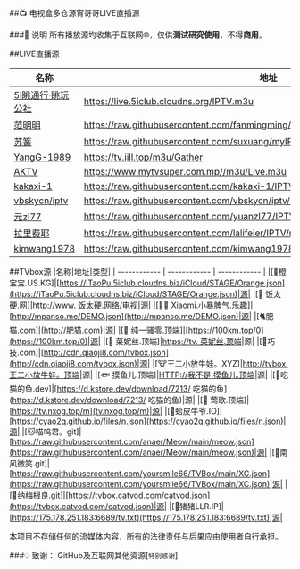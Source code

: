 ##📺  电视盒多仓源宵哥哥LIVE直播源

###📖 说明
所有播放源均收集于互联网🌐，仅供**测试研究使用**，不得**商用**。

##LIVE直播源

|名称|地址|类型|
| ------------ | ------------ | ------------ |
|[5i眺通行·眺玩公社](https://live.5iclub.cloudns.org "乐玩公社")|https://live.5iclub.cloudns.org/IPTV.m3u|IPv6|
|[范明明](https://github.com/fanmingming/live "范明明")|https://raw.githubusercontent.com/fanmingming/live/refs/heads/main/tv/m3u/ipv6.m3u|IPv6|
|[苏簧](https://github.com/suxuang/myIPTV "素霜")|https://raw.githubusercontent.com/suxuang/myIPTV/main/ipv6.m3u|IPv4/IPv6|
|[YangG-1989](https://yang-1989.eu.org "YangG-1989")|https://tv.iill.top/m3u/Gather|IPv4/IPv6|
|[AKTV](https://www.mytvsuper.com.mp "AKTV")|https://www.mytvsuper.com.mp//m3u/Live.m3u|IPv4/IPv6|
|[kakaxi-1](https://github.com/kakaxi-1/IPTV "kakaxi-1")|https://raw.githubusercontent.com/kakaxi-1/IPTV/main/ipv6.m3u|IPv6|
|[vbskycn/iptv](https://github.com/vbskycn/iptv "vbskycn")|https://raw.githubusercontent.com/vbskycn/iptv/master/tv/iptv6.m3u|IPv6|
|[元zl77](https://github.com/yuanzl77/IPTV "yuanzl77")|https://raw.githubusercontent.com/yuanzl77/IPTV/raw/main/live.m3u|IPv4/IPv6|
|[拉里费耶](https://github.com/lalifeier/IPTV "lalifier")|https://raw.githubusercontent.com/lalifeier/IPTV/main/m3u/IPTV.m3u|IPv4/IPv6|
|[kimwang1978](https://github.com/kimwang1978/collect-tv-txt "kimwang1978")|https://raw.githubusercontent.com/kimwang1978/collect-tv-txt/main/live.m3u|IPv4/IPv6|

##TVbox源
|名称|地址|类型|
| ------------ | ------------ | ------------ |
|[🍊橙宝宝.US.KG]|[https://iTaoPu.5iclub.cloudns.biz/iCloud/STAGE/Orange.json](https://iTaoPu.5iclub.cloudns.biz/iCloud/STAGE/Orange.json)|源|
|[🍙  饭太硬.网]|[http://www. 饭太硬.网络/电视](http://www.饭太硬.网络/电视)|源|
|[🦸‍♀️   Xiaomi.小暴脾气.乐趣]|[http://mpanso.me/DEMO.json](http://mpanso.me/DEMO.json)|源|
|[🐈肥猫.com]|[(http://肥猫.com)](HTTP://肥猫.com)|源|
|[🔞  纯一骚零.顶端]|[https://100km.top/0](https://100km.top/0)|源|
|[🥑  菜妮丝.顶端]|[https://tv. 菜妮丝.顶端](https://tv.菜妮丝.顶端)|源|
|[🏓巧技.com]|[http://cdn.qiaoji8.com/tvbox.json](http://cdn.qiaoji8.com/tvbox.json)|源|
|[🐮王二小放牛娃。XYZ]|[http://tvbox. 王二小放牛娃。顶端](http://tvbox.王二小放牛娃。顶端)|源|
|[🐟  摸鱼儿.顶端]|[HTTP://我不是.摸鱼儿.顶端](HTTP://我不是.摸鱼儿.顶端)|源|
|[🦉吃猫的鱼.dev]|[https://d.kstore.dev/download/7213/ 吃猫的鱼](https://d.kstore.dev/download/7213/ 吃猫的鱼)|源|
|[🍁  莺歌.顶端]|[https://tv.nxog.top/m](tv.nxog.top/m)|源|
|[🍺蛤皮牛爷.IO]|[https://cyao2q.github.io/files/n.json](https://cyao2q.github.io/files/n.json)|源|
|[🐱喵呜君。git]|[https://raw.githubusercontent.com/anaer/Meow/main/meow.json](https://raw.githubusercontent.com/anaer/Meow/main/meow.json)|源|
|[🍋南风微笑.git]|[https://raw.githubusercontent.com/yoursmile66/TVBox/main/XC.json](https://raw.githubusercontent.com/yoursmile66/TVBox/main/XC.json)|源|
|[🧿纳梅根良.git]|[https://tvbox.catvod.com/catvod.json](https://tvbox.catvod.com/catvod.json)|源|
|[🐷猪猪LLR.IP]|[https://175.178.251.183:6689/tv.txt](https://175.178.251.183:6689/tv.txt)|源|

本项目不存储任何的流媒体内容，所有的法律责任与后果应由使用者自行承担。

<p>
<imgalt="GitHub回购星"src="https://img.shields.io/github/stars/YuWell-Loong/iCloud">
<imgalt="GitHub分叉"src="https://img.shields.io/github/forks/YuWell-Loong/iCloud">
<imgalt="GitHub问题"src="https://img.shields.io/github/issues/YuWell-Loong/iCloud">
<imgalt="GitHub观察者"src="https://img.shields.io/github/watchers/YuWell-Loong/iCloudE">
<imgalt="GitHub参与者"src="https://img.shields.io/github/contributors/YuWell-Loong/iCloud">
<imgalt="GitHub"src="https://img.shields.io/github/license/YuWell-Loong/iCloud">
</p>

###💡 致谢：
GitHub及互联网其他资源[`特别感谢`]
